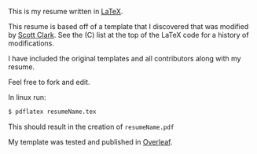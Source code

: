 
This is my resume written in [LaTeX](https://www.latex-project.org/).

This resume is based off of a template that I discovered that was modified by [Scott Clark](https://github.com/sc932). See the (C) list at the top of the LaTeX code for a history of modifications.

I have included the original templates and all contributors along with my resume.

Feel free to fork and edit.

In linux run:
```bash
$ pdflatex resumeName.tex
```
This should result in the creation of ``resumeName.pdf``

My template was tested and published in [Overleaf](https://www.overleaf.com).
